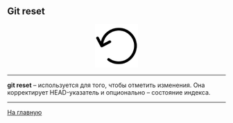 ## Git reset

<p align="center">
<img src="../images/reset.png" width="100" title="image">
</p>

---

**git reset** – используется для того, чтобы отметить изменения. Она корректирует HEAD-указатель и опционально – состояние индекса.

---

[На главную](/readme.md)